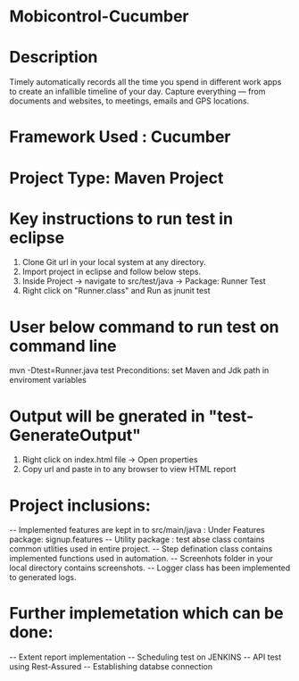 # Mobicontrol-Cucumber

# Description
Timely automatically records all the time you spend in different work apps to create an infallible timeline of your day.
Capture everything — from documents and websites, to meetings, emails and GPS locations.

# Framework Used : Cucumber
# Project Type: Maven Project

# Key instructions to run test in eclipse
1. Clone Git url in your local system at any directory.
2. Import project in eclipse and follow below steps.
3. Inside Project -> navigate to src/test/java -> Package: Runner Test
4. Right click on "Runner.class" and Run as jnunit test

# User below command to run test on command line
mvn -Dtest=Runner.java test
Preconditions: set Maven and Jdk path in enviroment variables

# Output will be gnerated in "test-GenerateOutput"
1. Right click on index.html file -> Open properties
2. Copy url and paste in to any browser to view HTML report

# Project inclusions:
-- Implemented features are kept in to src/main/java : Under Features package: signup.features
-- Utility package : test abse class contains common utlities used in entire project.
-- Step defination class contains implemented functions used in automation.
-- Screenhots folder in your local directory contains screenshots.
-- Logger class has been implemented to generated logs.

# Further implemetation which can be done:
-- Extent report implementation
-- Scheduling test on JENKINS
-- API test using Rest-Assured
-- Establishing databse connection
